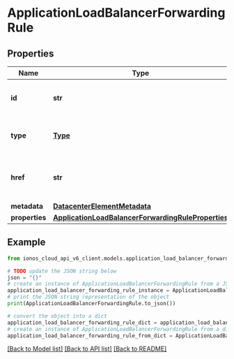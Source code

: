# ApplicationLoadBalancerForwardingRule


## Properties

Name | Type | Description | Notes
------------ | ------------- | ------------- | -------------
**id** | **str** | The resource&#39;s unique identifier. | [optional] [readonly] 
**type** | [**Type**](Type.md) | The type of object that has been created. | [optional] 
**href** | **str** | The URL to the object representation (absolute path). | [optional] [readonly] 
**metadata** | [**DatacenterElementMetadata**](DatacenterElementMetadata.md) |  | [optional] 
**properties** | [**ApplicationLoadBalancerForwardingRuleProperties**](ApplicationLoadBalancerForwardingRuleProperties.md) |  | 

## Example

```python
from ionos_cloud_api_v6_client.models.application_load_balancer_forwarding_rule import ApplicationLoadBalancerForwardingRule

# TODO update the JSON string below
json = "{}"
# create an instance of ApplicationLoadBalancerForwardingRule from a JSON string
application_load_balancer_forwarding_rule_instance = ApplicationLoadBalancerForwardingRule.from_json(json)
# print the JSON string representation of the object
print(ApplicationLoadBalancerForwardingRule.to_json())

# convert the object into a dict
application_load_balancer_forwarding_rule_dict = application_load_balancer_forwarding_rule_instance.to_dict()
# create an instance of ApplicationLoadBalancerForwardingRule from a dict
application_load_balancer_forwarding_rule_from_dict = ApplicationLoadBalancerForwardingRule.from_dict(application_load_balancer_forwarding_rule_dict)
```
[[Back to Model list]](../README.md#documentation-for-models) [[Back to API list]](../README.md#documentation-for-api-endpoints) [[Back to README]](../README.md)


